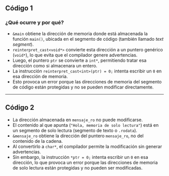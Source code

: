 

## **Código 1**  
### **¿Qué ocurre y por qué?**  
- `&main` obtiene la dirección de memoria donde está almacenada la función `main()`, ubicada en el segmento de código (también llamado *text segment*).  
- `reinterpret_cast<void*>` convierte esta dirección a un puntero genérico (`void*`), lo que evita que el compilador genere advertencias.  
- Luego, el puntero `ptr` se convierte a `int*`, permitiendo tratar esa dirección como si almacenara un entero.  
- La instrucción `reinterpret_cast<int>(ptr) = 0;` intenta escribir un `0` en esa dirección de memoria.  
- Esto provoca un error porque las direcciones de memoria del segmento de código están protegidas y no se pueden modificar directamente.  

---

## **Código 2**  
- La dirección almacenada en `mensaje_ro` no puede modificarse.  
- El contenido al que apunta (`"Hola, memoria de solo lectura"`) está en un segmento de solo lectura (segmento de texto o `.rodata`).  
- `&mensaje_ro` obtiene la dirección del puntero `mensaje_ro`, no del contenido de la cadena.  
- Al convertirlo a `char*`, el compilador permite la modificación sin generar advertencias.  
- Sin embargo, la instrucción `*ptr = 0;` intenta escribir un `0` en esa dirección, lo que provoca un error porque las direcciones de memoria de solo lectura están protegidas y no pueden ser modificadas.  
